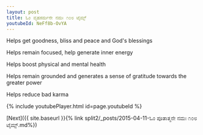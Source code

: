 ```yaml
---
layout: post
title: ಓಂ ವೃಷಕರ್ಮನೇ ನಮಃ ೧೦೮ ಟೈಮ್ಸ್
youtubeId: NeFf8b-OvYA
---
```

 
 
Helps get goodness, bliss and peace and God's blessings
 
Helps remain focused, help generate inner energy 
 
Helps boost physical and mental health 
 
Helps remain grounded and generates a sense of gratitude towards the greater power 
 
Helps reduce bad karma
 
 
 
 


{% include youtubePlayer.html id=page.youtubeId %}
 
[Next]({{ site.baseurl }}{% link  split2/_posts/2015-04-11-ಓಂ ಪೂತಾತ್ಮನೇ ನಮಃ ೧೦೮ ಟೈಮ್ಸ್.md%})
 
